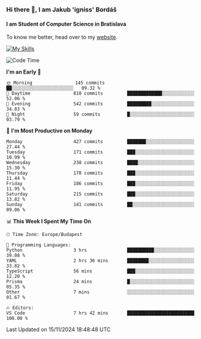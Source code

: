 ### Hi there 👋, I am Jakub 'igniss' Bordáš

#### I am Student of Computer Science in Bratislava
To know me better, head over to my [website](https://bordas.sk).

[![My Skills](https://skillicons.dev/icons?i=js,html,css,figma,svelte,java,kotlin,python,postgresql,typescript,nest,nodejs)](https://bordas.sk)


<!--START_SECTION:waka-->
![Code Time](http://img.shields.io/badge/Code%20Time-1%2C570%20hrs%2021%20mins-blue)

**I'm an Early 🐤** 

```text
🌞 Morning                145 commits         ██░░░░░░░░░░░░░░░░░░░░░░░   09.32 % 
🌆 Daytime                810 commits         █████████████░░░░░░░░░░░░   52.06 % 
🌃 Evening                542 commits         █████████░░░░░░░░░░░░░░░░   34.83 % 
🌙 Night                  59 commits          █░░░░░░░░░░░░░░░░░░░░░░░░   03.79 % 
```
📅 **I'm Most Productive on Monday** 

```text
Monday                   427 commits         ███████░░░░░░░░░░░░░░░░░░   27.44 % 
Tuesday                  171 commits         ███░░░░░░░░░░░░░░░░░░░░░░   10.99 % 
Wednesday                238 commits         ████░░░░░░░░░░░░░░░░░░░░░   15.30 % 
Thursday                 178 commits         ███░░░░░░░░░░░░░░░░░░░░░░   11.44 % 
Friday                   186 commits         ███░░░░░░░░░░░░░░░░░░░░░░   11.95 % 
Saturday                 215 commits         ███░░░░░░░░░░░░░░░░░░░░░░   13.82 % 
Sunday                   141 commits         ██░░░░░░░░░░░░░░░░░░░░░░░   09.06 % 
```


📊 **This Week I Spent My Time On** 

```text
🕑︎ Time Zone: Europe/Budapest

💬 Programming Languages: 
Python                   3 hrs               ██████████░░░░░░░░░░░░░░░   39.08 % 
YAML                     2 hrs 36 mins       ████████░░░░░░░░░░░░░░░░░   33.82 % 
TypeScript               56 mins             ███░░░░░░░░░░░░░░░░░░░░░░   12.20 % 
Prisma                   24 mins             █░░░░░░░░░░░░░░░░░░░░░░░░   05.35 % 
Other                    7 mins              ░░░░░░░░░░░░░░░░░░░░░░░░░   01.67 % 

🔥 Editors: 
VS Code                  7 hrs 42 mins       █████████████████████████   100.00 % 
```


 Last Updated on 15/11/2024 18:48:48 UTC
<!--END_SECTION:waka-->
